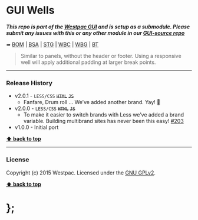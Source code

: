 GUI Wells
=========

***This repo is part of the [Westpac GUI](http://gel.westpacgroup.com.au/GUI/) and is setup as a submodule. Please submit any issues with this or any other
module in our [GUI-source repo](https://github.com/WestpacCXTeam/GUI-source/issues)***

➠
[BOM](http://westpaccxteam.github.io/GUI-wells/tests/BOM/) |
[BSA](http://westpaccxteam.github.io/GUI-wells/tests/BSA/) |
[STG](http://westpaccxteam.github.io/GUI-wells/tests/STG/) |
[WBC](http://westpaccxteam.github.io/GUI-wells/tests/WBC/) |
[WBG](http://westpaccxteam.github.io/GUI-wells/tests/WBG/) |
[BT](http://westpaccxteam.github.io/GUI-wells/tests/BT/)

> Similar to panels, without the header or footer. Using a responsive well will apply additional padding at larger break points.

----------------------------------------------------------------------------------------------------------------------------------------------------------------


### Release History

* v2.0.1 - `LESS/CSS` ~~`HTML`~~ ~~`JS`~~
	* Fanfare, Drum roll … We’ve added another brand. Yay! :clap:
* v2.0.0 - `LESS/CSS` ~~`HTML`~~ ~~`JS`~~
	* To make it easier to switch brands with Less we’ve added a brand variable. Building multibrand sites has never been this easy!
		[#203](https://github.com/WestpacCXTeam/GUI-source/issues/203)
* v1.0.0 - Initial port

**[⬆ back to top](#content)**


----------------------------------------------------------------------------------------------------------------------------------------------------------------


### License

Copyright (c) 2015 Westpac. Licensed under the [GNU GPLv2](https://raw.githubusercontent.com/WestpacCXTeam/GUI-wells/master/LICENSE).

**[⬆ back to top](#content)**

# };